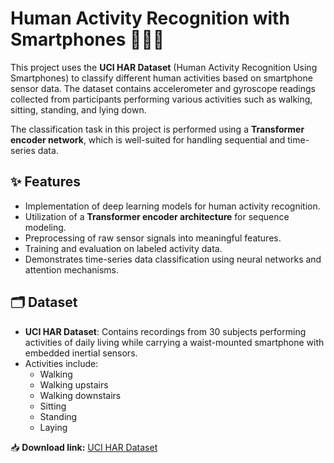 # Human Activity Recognition with Smartphones 📱🏃‍♂️

This project uses the **UCI HAR Dataset** (Human Activity Recognition Using Smartphones) to classify different human activities based on smartphone sensor data. The dataset contains accelerometer and gyroscope readings collected from participants performing various activities such as walking, sitting, standing, and lying down.  

The classification task in this project is performed using a **Transformer encoder network**, which is well-suited for handling sequential and time-series data.

## ✨ Features

- Implementation of deep learning models for human activity recognition.  
- Utilization of a **Transformer encoder architecture** for sequence modeling.  
- Preprocessing of raw sensor signals into meaningful features.  
- Training and evaluation on labeled activity data.  
- Demonstrates time-series data classification using neural networks and attention mechanisms.  

## 🗂 Dataset

- **UCI HAR Dataset**: Contains recordings from 30 subjects performing activities of daily living while carrying a waist-mounted smartphone with embedded inertial sensors.  
- Activities include:  
  - Walking  
  - Walking upstairs  
  - Walking downstairs  
  - Sitting  
  - Standing  
  - Laying  

📥 **Download link:** [UCI HAR Dataset](https://archive.ics.uci.edu/dataset/240/human%2Bactivity%2Brecognition%2Busing%2Bsmartphones)

